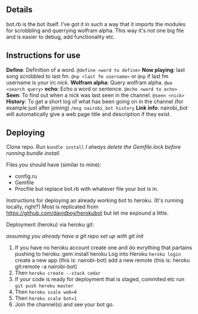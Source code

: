 Details
-------

bot.rb is the bot itself. I've got it in such a way that it imports the modules for scrobbling and querrying wolfram alpha.
This way it's not one big file and is easier to debug, add functionality etc.

Instructions for use
---

**Define**: Definition of a word.  `@define <word to define>`
**Now playing**: last song scrobbled to last fm. `@np <last fm username>` or `@np` if last fm username is your irc nick.
**Wolfram alpha**: Query wolfram alpha. `@wa <search query>`
**echo**: Echo a word or sentence. `@echo <word to echo>`
**Seen**: To find out when a nick was last seen in the channel. `@seen <nick>`
**History**: To get a short log of what has been going on in the channel (for example just after joining) `/msg nairobi_bot history`
**Link info**: nairobi_bot will automatically give a web page title and description if they exist.

Deploying
---------

Clone repo.
Run `bundle install` *I always delete the Gemfile.lock before running bundle install.*
  
Files you should have (similar to mine):
  
- config.ru
- Gemfile
- Procfile but replace bot.rb with whatever file your bot is in.


Instructions for deploying an already working bot to heroku. (It's running locally, right?)
Most is replicated from https://github.com/davidboy/herokubot but let me expound a little.    
  
Deployment (heroku) via heroku git:

*assuming you already have a git repo set up with git init*

   
1. If you have no heroku account create one and do evrything that partains pushing to heroku:
      gem install heroku
      Log into Heroku `heroku login` 
      create a new app (this is: nairobi-bot)
      add a new remote (this is: heroku git:remote -a nairobi-bot)
3. Then `heroku create --stack cedar`
4. If your code is ready for deployment that is staged, commited etc run `git push heroku master`
5. Then `heroku scale web=0`
6. Then `heroku scale bot=1`
7. Join the channel(s) and see your bot go.

